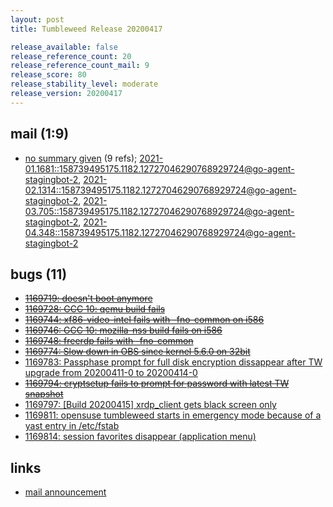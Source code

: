 ```yaml
---
layout: post
title: Tumbleweed Release 20200417

release_available: false
release_reference_count: 20
release_reference_count_mail: 9
release_score: 80
release_stability_level: moderate
release_version: 20200417
---
```


## mail (1:9)

- [no summary given](https://lists.opensuse.org/opensuse-factory/2020-04/msg00388.html) (9 refs); [2021-01.1681::<158739495175.1182.12727046290768929724@go-agent-stagingbot-2>](https://lists.opensuse.org/archives/list/factory@lists.opensuse.org/thread/RBFFDZKTF4LP7QPHNWXPCQBMPTIMZQJH), [2021-02.1314::<158739495175.1182.12727046290768929724@go-agent-stagingbot-2>](https://lists.opensuse.org/archives/list/factory@lists.opensuse.org/thread/RBFFDZKTF4LP7QPHNWXPCQBMPTIMZQJH), [2021-03.705::<158739495175.1182.12727046290768929724@go-agent-stagingbot-2>](https://lists.opensuse.org/archives/list/factory@lists.opensuse.org/thread/RBFFDZKTF4LP7QPHNWXPCQBMPTIMZQJH), [2021-04.348::<158739495175.1182.12727046290768929724@go-agent-stagingbot-2>](https://lists.opensuse.org/archives/list/factory@lists.opensuse.org/thread/RBFFDZKTF4LP7QPHNWXPCQBMPTIMZQJH)

## bugs (11)

<!--more-->

- ~~[1169719: doesn't boot anymore](https://bugzilla.opensuse.org/show_bug.cgi?id=1169719)~~
- ~~[1169728: GCC 10: qemu build fails](https://bugzilla.opensuse.org/show_bug.cgi?id=1169728)~~
- ~~[1169744: xf86-video-intel fails with -fno-common on i586](https://bugzilla.opensuse.org/show_bug.cgi?id=1169744)~~
- ~~[1169746: GCC 10: mozilla-nss build fails on i586](https://bugzilla.opensuse.org/show_bug.cgi?id=1169746)~~
- ~~[1169748: freerdp fails with -fno-common](https://bugzilla.opensuse.org/show_bug.cgi?id=1169748)~~
- ~~[1169774: Slow down in OBS since kernel 5.6.0 on 32bit](https://bugzilla.opensuse.org/show_bug.cgi?id=1169774)~~
- [1169783: Passphase prompt for full disk encryption dissappear after TW upgrade from 20200411-0 to 20200414-0](https://bugzilla.opensuse.org/show_bug.cgi?id=1169783)
- ~~[1169794: cryptsetup fails to prompt for password with latest TW snapshot](https://bugzilla.opensuse.org/show_bug.cgi?id=1169794)~~
- [1169797: \[Build 20200415\] xrdp_client gets black screen only](https://bugzilla.opensuse.org/show_bug.cgi?id=1169797)
- [1169811: opensuse tumbleweed starts in emergency mode because of a yast entry in /etc/fstab](https://bugzilla.opensuse.org/show_bug.cgi?id=1169811)
- [1169814: session favorites disappear (application menu)](https://bugzilla.opensuse.org/show_bug.cgi?id=1169814)



## links

- [mail announcement](https://lists.opensuse.org/archives/list/factory@lists.opensuse.org/thread/RBFFDZKTF4LP7QPHNWXPCQBMPTIMZQJH)
